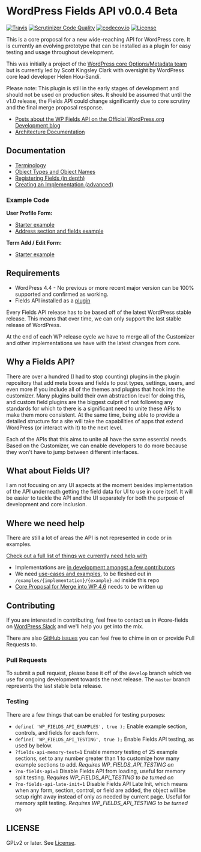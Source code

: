 # WordPress Fields API v0.0.4 Beta

[![Travis](https://secure.travis-ci.org/sc0ttkclark/wordpress-fields-api.png?branch=master)](http://travis-ci.org/sc0ttkclark/wordpress-fields-api)
[![Scrutinizer Code Quality](https://scrutinizer-ci.com/g/sc0ttkclark/wordpress-fields-api/badges/quality-score.png?b=master)](https://scrutinizer-ci.com/g/sc0ttkclark/wordpress-fields-api/?branch=master)
[![codecov.io](http://codecov.io/github/sc0ttkclark/wordpress-fields-api/coverage.svg?branch=master)](http://codecov.io/github/sc0ttkclark/wordpress-fields-api?branch=master)
[![License](https://img.shields.io/badge/license-GPL--2.0%2B-green.svg)](https://github.com/sc0ttkclark/wordpress-fields-api/blob/master/LICENSE.txt)

This is a core proposal for a new wide-reaching API for WordPress core. It is currently an evolving prototype that can be installed as a plugin for easy testing and usage throughout development.

This was initially a project of the [WordPress core Options/Metadata team](http://make.wordpress.org/core/components/options-meta/) but is currently led by Scott Kingsley Clark with oversight by WordPress core lead developer Helen Hou-Sandí.

Please note: This plugin is still in the early stages of development and should not be used on production sites. It should be assumed that until the v1.0 release, the Fields API could change significantly due to core scrutiny and the final merge proposal response.

* [Posts about the WP Fields API on the Official WordPress.org Development blog](https://make.wordpress.org/core/tag/fields-api/)
* [Architecture Documentation](https://docs.google.com/document/d/17yUTO_vlkC7P4_2c6dIDxa5jQbXvfV9SofC7_GOwFME/edit)

## Documentation

* [Terminology](https://github.com/sc0ttkclark/wordpress-fields-api/blob/master/docs/terminology.md)
* [Object Types and Object Names](https://github.com/sc0ttkclark/wordpress-fields-api/blob/master/docs/object-types-and-names.md)
* [Registering Fields (in depth)](https://github.com/sc0ttkclark/wordpress-fields-api/blob/master/docs/registering-fields.md)
* [Creating an Implementation (advanced)](https://github.com/sc0ttkclark/wordpress-fields-api/blob/master/docs/creating-an-implementation.md)

### Example Code

**User Profile Form:**

* [Starter example](https://github.com/sc0ttkclark/wordpress-fields-api/blob/master/docs/examples/user/_starter.php)
* [Address section and fields example](https://github.com/sc0ttkclark/wordpress-fields-api/blob/master/docs/examples/user/address.php)

**Term Add / Edit Form:**

* [Starter example](https://github.com/sc0ttkclark/wordpress-fields-api/blob/master/docs/examples/term/_starter.php)

## Requirements

* WordPress 4.4 - No previous or more recent major version can be 100% supported and confirmed as working.
* Fields API installed as a [plugin](https://wordpress.org/plugin/fields-api/)

Every Fields API release has to be based off of the latest WordPress stable release. This means that over time, we can only support the last stable release of WordPress.

At the end of each WP release cycle we have to merge all of the Customizer and other implementations we have with the latest changes from core.

## Why a Fields API?

There are over a hundred (I had to stop counting) plugins in the plugin repository that add meta boxes and fields to post types, settings, users, and even more if you include all of the themes and plugins that hook into the customizer. Many plugins build their own abstraction level for doing this, and custom field plugins are the biggest culprit of not following any standards for which to there is a significant need to unite these APIs to make them more consistent. At the same time, being able to provide a detailed structure for a site will take the capabilities of apps that extend WordPress (or interact with it) to the next level.

Each of the APIs that this aims to unite all have the same essential needs. Based on the Customizer, we can enable developers to do more because they won't have to jump between different interfaces.

## What about Fields UI?

I am not focusing on any UI aspects at the moment besides implementation of the API underneath getting the field data for UI to use in core itself. It will be easier to tackle the API and the UI separately for both the purpose of development and core inclusion.

## Where we need help

There are still a lot of areas the API is not represented in code or in examples.

[Check out a full list of things we currently need help with](https://github.com/sc0ttkclark/wordpress-fields-api/labels/help%20wanted)

* Implementations are [in development amongst a few contributors](https://github.com/sc0ttkclark/wordpress-fields-api/labels/implementation)
* We need [use-cases and examples](https://github.com/sc0ttkclark/wordpress-fields-api/issues/22), to be fleshed out in `/examples/{implementation}/{example}.md` inside this repo
* [Core Proposal for Merge into WP 4.6](https://github.com/sc0ttkclark/wordpress-fields-api/issues/35) needs to be written up

## Contributing

If you are interested in contributing, feel free to contact us in #core-fields on [WordPress Slack](https://make.wordpress.org/chat/) and we'll help you get into the mix.

There are also [GitHub issues](https://github.com/sc0ttkclark/wordpress-fields-api/issues) you can feel free to chime in on or provide Pull Requests to.

### Pull Requests

To submit a pull request, please base it off of the `develop` branch which we use for ongoing development towards the next release. The `master` branch represents the last stable beta release.

### Testing

There are a few things that can be enabled for testing purposes:

* `define( 'WP_FIELDS_API_EXAMPLES', true );` Enable example section, controls, and fields for each form.
* `define( 'WP_FIELDS_API_TESTING', true );` Enable Fields API testing, as used by below.
* `?fields-api-memory-test=1` Enable memory testing of 25 example sections, set to any number greater than 1 to customize how many example sections to add. _Requires WP_FIELDS_API_TESTING on_
* `?no-fields-api=1` Disable Fields API from loading, useful for memory split testing. _Requires WP_FIELDS_API_TESTING to be turned on_
* `?no-fields-api-late-init=1` Disable Fields API Late Init, which means when any form, section, control, or field are added, the object will be setup right away instead of only as needed by current page. Useful for memory split testing. _Requires WP_FIELDS_API_TESTING to be turned on_

## LICENSE

GPLv2 or later. See [License](LICENSE.txt).